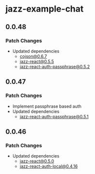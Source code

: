 # jazz-example-chat

## 0.0.48

### Patch Changes

- Updated dependencies
  - cojson@0.6.7
  - jazz-react@0.5.5
  - jazz-react-auth-passphrase@0.5.2

## 0.0.47

### Patch Changes

- Implement passphrase based auth
- Updated dependencies
  - jazz-react-auth-passphrase@0.5.1

## 0.0.46

### Patch Changes

- Updated dependencies
  - jazz-react@0.5.0
  - jazz-react-auth-local@0.4.16
